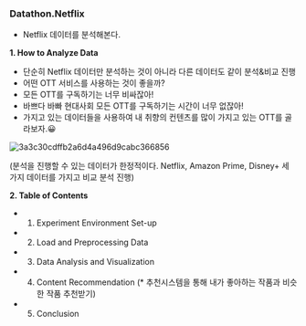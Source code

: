 ### Datathon.Netflix
* Netflix 데이터를 분석해본다.

**1. How to Analyze Data**
* 단순히 Netflix 데이터만 분석하는 것이 아니라 다른 데이터도 같이 분석&비교 진행
* 어떤 OTT 서비스를 사용하는 것이 좋을까?
* 모든 OTT를 구독하기는 너무 비싸잖아!
* 바쁘다 바빠 현대사회 모든 OTT를 구독하기는 시간이 너무 없잖아!
* 가지고 있는 데이터들을 사용하여 내 취향의 컨텐츠를 많이 가지고 있는 OTT를 골라보자.😀

![3a3c30cdffb2a6d4a496d9cabc366856](https://user-images.githubusercontent.com/97002540/157759759-d7642086-a065-4ef0-86e6-673c13e9b180.png)

(분석을 진행할 수 있는 데이터가 한정적이다. Netflix, Amazon Prime, Disney+ 세 가지 데이터를 가지고 비교 분석 진행)


**2. Table of Contents**
* 1. Experiment Environment Set-up
* 2. Load and Preprocessing Data
* 3. Data Analysis and Visualization
* 4. Content Recommendation (\* 추천시스템을 통해 내가 좋아하는 작품과 비슷한 작품 추천받기)
* 5. Conclusion


